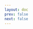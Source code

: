 ```yaml
---
layout: doc
prev: false
next: false
---
```


<CustomItemBox :item="{
  name: '白色染发剂',
  icon: '/wiki/item/dye_white.png',
  type: '染色剂',
  description: '',
  params: {
    stack: 1,
    durability: -1 
  },
  obtain: {
    found: [],
    npc: [],
    shop: [],
    gardening: []
  }
}" />
